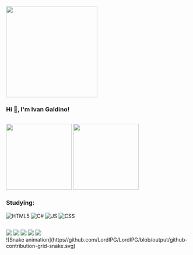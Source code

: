 ##
<img height="250cm" src="https://grupoeasytech.com.br/wp-content/uploads/Artboard-1banner-blog.png"/> 


### Hi 👋, I'm Ivan Galdino!
##
<img height="180cm" src="https://github-readme-stats.vercel.app/api?username=LordIPG&show_icons=true&theme=transparent"/> <img height="180cm" src="https://github-readme-stats.vercel.app/api/top-langs/?username=LordIPG&show_icons=true&theme=transparent"/> 

### Studying:
<div style="display: inline_block">
<img align="center" alt="HTML5" src="https://img.shields.io/badge/HTML5-E34F26?style=for-the-badge&logo=html5&logoColor=white"/> 
<img align="center" alt="C#" src="https://img.shields.io/badge/C%23-239120?style=for-the-badge&logo=c-sharp&logoColor=white"/>
<img align="center" alt="JS" src="https://img.shields.io/badge/JavaScript-F7DF1E?style=for-the-badge&logo=javascript&logoColor=black"/>
<img align="center" alt="CSS" src="https://img.shields.io/badge/CSS-239120?&style=for-the-badge&logo=css3&logoColor=white"/>
</div>

##
<div> 
  <a href="https://instagram.com/ivan_log?igshid=NGExMmI2YTkyZg==" target="_blank"><img src="https://img.shields.io/badge/-Instagram-%23E4405F?style=for-the-badge&logo=instagram&logoColor=white" target="_blank"></a>
  <a href = "mailto:vivamaisivangaldino@gmail.com"><img src="https://img.shields.io/badge/-Gmail-%23333?style=for-the-badge&logo=gmail&logoColor=white" target="_blank"></a>
  <a href="https://wa.me/5548996038880?text=Oi%2C+tudo+bem%3F" target="_blank"><img src="https://img.shields.io/badge/WhatsApp-25D366?style=for-the-badge&logo=whatsapp&logoColor=white" target="_blank"></a> 
  <a href="" target="_blank"><img src="https://img.shields.io/badge/Discord-7289DA?style=for-the-badge&logo=discord&logoColor=white" target="_blank"></a>
 <a href="" target="_blank"><img src="https://img.shields.io/badge/-LinkedIn-%230077B5?style=for-the-badge&logo=linkedin&logoColor=white" target="_blank"></a>  
</div>
![Snake animation](https//github.com/LordIPG/LordIPG/blob/output/github-contribution-grid-snake.svg) 

